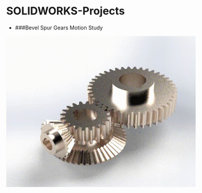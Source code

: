 # SOLIDWORKS-Projects

- ###Bevel Spur Gears Motion Study

![alt text](https://github.com/haris-mujeeb/SOLIDWORKS-Projects/blob/main/Bevel%20Spur%20Gears%20Motion%20Study/Gear%20Box%20Rendering%20480p.gif)

